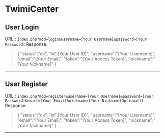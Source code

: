 # TwimiCenter

## User Login
URL : `index.php?mod=login&username=[Your Username]&password=[Your Password]`
Response:
>{
	"status":"ok",
	"id":[Your User ID]",
	"username":"[Your Username]",
	"email":"[Your Email]",
	"token":"[Your Access Token]",
	"nickname":"[Your Nickname]"
}

------------


## User Register
URL : `index.php?mod=register&username=[Your Username]&password=[Your Password]&email=[Your Email]&nickname=[Your Nickname(Optional)]`
Response:
>{
	"status":"ok",
	"id":[Your User ID]",
	"username":"[Your Username]",
	"email":"[Your Email]",
	"token":"[Your Access Token]",
	"nickname":"[Your Nickname]"
}


------------

